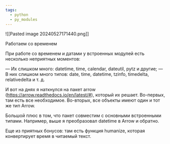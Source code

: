 ```yaml
---
tags:
  - python
  - py_modules
---
```

![[Pasted image 20240527171440.png]]

Работаем со временем 

При работе со временем и датами у встроенных модулей есть несколько неприятных моментов: 

— Их слишком много: datetime, time, calendar, dateutil, pytz и другие; 
— В них слишком много типов: date, time, datetime, tzinfo, timedelta, relativedelta и т. д. 

И вот на днях я наткнулся на пакет arrow (https://arrow.readthedocs.io/en/latest/#), который их решает. Во-первых, там есть все необходимое. Во-вторых, все объекты имеют один и тот же тип Arrow. 

Большой плюс в том, что пакет совместим с основными встроенными типами. Например, выше я преобразовал datetime в Arrow и обратно. 

Еще из приятных бонусов: там есть функция humanize, которая конвертирует время в читаемый текст. 